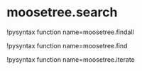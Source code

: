 # moosetree.search

!pysyntax function name=moosetree.findall

!pysyntax function name=moosetree.find

!pysyntax function name=moosetree.iterate
